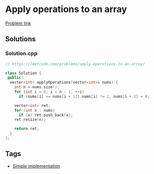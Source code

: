 # Apply operations to an array

[Problem link](https://leetcode.com/problems/apply-operations-to-an-array/)

## Solutions


### Solution.cpp
```cpp
// https://leetcode.com/problems/apply-operations-to-an-array/

class Solution {
 public:
  vector<int> applyOperations(vector<int>& nums) {
    int n = nums.size();
    for (int i = 0; i < n - 1; ++i)
      if (nums[i] == nums[i + 1]) nums[i] *= 2, nums[i + 1] = 0;

    vector<int> ret;
    for (int x : nums)
      if (x) ret.push_back(x);
    ret.resize(n);

    return ret;
  }
};
```
## Tags

* [Simple implementation](/README.md#Simple_implementation)

